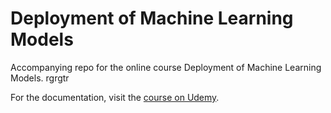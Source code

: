 # Deployment of Machine Learning Models
Accompanying repo for the online course Deployment of Machine Learning Models. rgrgtr

For the documentation, visit the [course on Udemy](https://www.udemy.com/deployment-of-machine-learning-models/?couponCode=TIDREPO).
